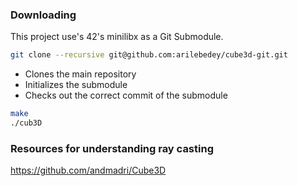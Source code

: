 ### Downloading

This project use's 42's minilibx as a Git Submodule.

```bash
git clone --recursive git@github.com:arilebedey/cube3d-git.git
```

- Clones the main repository
- Initializes the submodule
- Checks out the correct commit of the submodule

```sh
make
./cub3D
```

### Resources for understanding ray casting

https://github.com/andmadri/Cube3D
